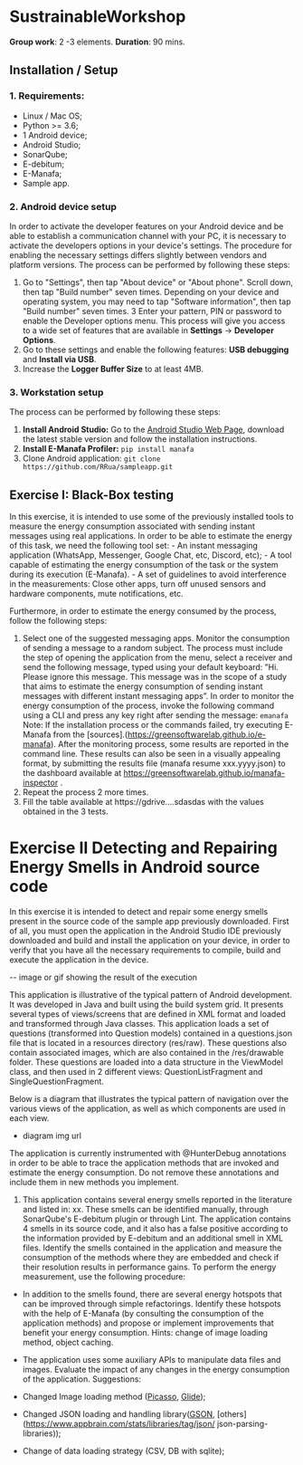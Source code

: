 
# SustrainableWorkshop

**Group work**: 2 -3 elements.
**Duration**: 90 mins.

## Installation / Setup


### 1. Requirements:
- Linux / Mac OS;
- Python >= 3.6;
- 1 Android device;
- Android Studio;
- SonarQube;
- E-debitum;
- E-Manafa;
- Sample app.


### 2. Android device setup
 In order to activate the developer features on your Android device and be able to establish a communication channel with your PC, it is necessary to activate the developers options in your device's settings. The procedure for enabling the necessary settings differs slightly between vendors and platform versions.
 The process can be performed by following these steps:
 

 1. Go to "Settings", then tap "About device" or "About phone". Scroll down, then tap "Build number" seven times. Depending on your device and operating system, you may need to tap "Software information", then tap "Build number" seven times. 3 Enter your pattern, PIN or password to enable the Developer options menu. This process will give you access to a wide set of features that are available in **Settings** -> **Developer Options**.
 2. Go to these settings and enable the following features: **USB debugging** and **Install via USB**.
 3. Increase the **Logger Buffer Size** to at least 4MB.
 
### 3.  Workstation setup

The process can be performed by following these steps: 
1. **Install Android Studio:** Go to the [Android Studio Web Page](https://developer.android.com/studio),  download the latest stable version and follow the installation instructions. 
2. **Install E-Manafa Profiler:**  `pip install manafa`
3. Clone Android application: `git clone https://github.com/RRua/sampleapp.git`


## Exercise I: Black-Box testing

 In this exercise, it is intended to use some of the previously installed tools to  measure the energy consumption associated with sending instant messages using  real applications. In order to be able to estimate the energy of this task, we need  the following tool set:
	 -   An instant messaging application (WhatsApp, Messenger, Google Chat, etc,  Discord, etc);
	-   A tool capable of estimating the energy consumption of the task or the  system during its execution (E-Manafa).
	- A set of guidelines to avoid interference in the measurements: Close other  apps, turn off unused sensors and hardware components, mute notifications,  etc.

Furthermore, in order to estimate the energy consumed by the process, follow the  following steps:
	
1. Select one of the suggested messaging apps. Monitor the consumption of  sending a message to a random subject. The process must include the step of  opening the application from the menu, select a receiver and send the  following message, typed using your default keyboard: ”Hi. Please ignore this message. This message was in the scope of a study that aims to estimate the  energy consumption of sending instant messages with different instant  messaging apps”. In order to monitor the energy consumption of the process,  invoke the following command using a CLI and press any key right after  sending the message: `emanafa` Note: If the installation process or the commands failed, try executing E-Manafa from the [sources].(https://greensoftwarelab.github.io/e-manafa).
After the monitoring process, some results are reported in the command line.  These results can also be seen in a visually appealing format, by submitting  the results file (manafa resume xxx.yyyy.json) to the dashboard available at https://greensoftwarelab.github.io/manafa-inspector .
3. Repeat the process 2 more times.
4. Fill the table available at  https://gdrive....sdasdas  with the values  obtained in the 3 tests.  


# Exercise II Detecting and Repairing Energy Smells in Android source code

In this exercise it is intended to detect and repair some energy smells present in  the source code of the sample app previously downloaded. First of all, you must open the  application in the Android Studio IDE previously downloaded and build and  install the application on your device, in order to verify that you have all the necessary requirements to compile, build and execute the application in the device.

-- image or gif showing the result of the execution

This application is illustrative of the typical pattern of Android development. It was developed in Java and built using the build system grid. It presents several types of views/screens that are defined in XML format and loaded and transformed through Java classes. This application loads a set of questions (transformed into Question models) contained in a questions.json file that is located in a resources directory (res/raw). These questions also contain associated images, which are also contained in the /res/drawable folder. These questions are loaded into a data structure in the ViewModel class, and then used in 2 different views: QuestionListFragment and SingleQuestionFragment.

 Below is a diagram that illustrates the typical pattern of navigation over the various views of the application, as well as which components are used in each view.

- diagram img url

The application is currently instrumented with @HunterDebug annotations in order to be able to trace the application methods that are invoked and estimate the energy consumption. Do not remove these annotations and include them in new methods you implement.

1. This application contains several energy smells reported in the literature and listed in: xx. These smells can be identified manually, through SonarQube's E-debitum plugin or through Lint. The application contains 4 smells in its source code, and it also has a false positive according to the information provided by E-debitum and an additional smell in XML files. Identify the smells contained in the application and measure the consumption of the methods where they are embedded and check if their resolution results in performance gains. To perform the energy measurement, use the following procedure:

 - In addition to the smells found, there are several energy hotspots that can be improved through simple refactorings. Identify these hotspots with the help of E-Manafa (by consulting the consumption of the application methods) and propose or implement improvements that benefit your energy consumption. Hints: change of image loading method, object caching.

 - The application uses some auxiliary APIs to manipulate data files and images. Evaluate the impact of any changes in the energy consumption of the application. Suggestions:

- Changed Image loading method ([Picasso](https://square.github.io/picasso/), [Glide](https://github.com/bumptech/glide));
- Changed JSON loading and handling library([GSON](https://github.com/google/gson), [others](https://www.appbrain.com/stats/libraries/tag/json/ json-parsing-libraries));
- Change of data loading strategy (CSV, DB with sqlite);
